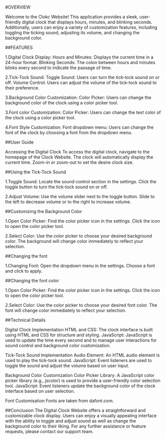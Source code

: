 #OVERVIEW

Welcome to the Clokc Website! This application provides a sleek, user-friendly digital clock that displays hours, minutes, and blinking seconds. Additionally, users can enjoy a variety of customization features, including toggling the ticking sound, adjusting its volume, and changing the background color.

##FEATURES

1.Digital Clock Display:
Hours and Minutes: Displays the current time in a 24-hour format.
Blinking Seconds: The colon between hours and minutes blinks every second to indicate the passage of time.

2.Tick-Tock Sound:
Toggle Sound: Users can turn the tick-tock sound on or off.
Volume Control: Users can adjust the volume of the tick-tock sound to their preference.

3.Background Color Customization:
Color Picker: Users can change the background color of the clock using a color picker tool.

3.Font color Customization:
Color Picker: Users can change the text color of the clock using a color picker tool.

4.Font Style Customization:
Font dropdown menu: Users can change the font of the clock by choosing a font from the dropdown menu.


##User Guide

Accessing the Digital Clock
To access the digital clock, navigate to the homepage of the Clock Website. The clock will automatically display the current time. Zoom-in or zoom-out to set the desire clock size.

##Using the Tick-Tock Sound

1.Toggle Sound:
Locate the sound control section in the settings.
Click the toggle button to turn the tick-tock sound on or off.

2.Adjust Volume:
Use the volume slider next to the toggle button.
Slide to the left to decrease volume or to the right to increase volume.

##Customizing the Background Color

1.Open Color Picker:
Find the color picker icon in the settings.
Click the icon to open the color picker tool.

2.Select Color:
Use the color picker to choose your desired background color.
The background will change color immediately to reflect your selection.

##Changing the font

1.Changing Font: 
Open the dropdown menu in the settings.
Choose a font and click to apply.

##Changing the font color

1.Open Color Picker:
Find the color picker icon in the settings.
Click the icon to open the color picker tool.

2.Select Color:
Use the color picker to choose your desired font color.
The font will change color immediately to reflect your selection.

##Technical Details

Digital Clock Implementation
HTML and CSS: The clock interface is built using HTML and CSS for structure and styling.
JavaScript: JavaScript is used to update the time every second and to manage user interactions for sound control and background color customization.

Tick-Tock Sound Implementation
Audio Element: An HTML audio element is used to play the tick-tock sound.
JavaScript: Event listeners are used to toggle the sound and adjust the volume based on user input.

Background Color Customization
Color Picker Library: A JavaScript color picker library (e.g., jscolor) is used to provide a user-friendly color selection tool.
JavaScript: Event listeners update the background color of the clock interface based on user selection.

Font Customisation
Fonts are taken from dafont.com.

##Conclusion
The Digital Clock Website offers a straightforward and customizable clock display. Users can enjoy a visually appealing interface with the ability to toggle and adjust sound as well as change the background color to their liking. For any further assistance or feature requests, please contact our support team.

